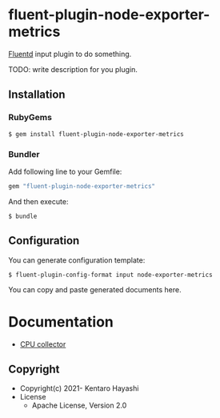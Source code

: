 # fluent-plugin-node-exporter-metrics

[Fluentd](https://fluentd.org/) input plugin to do something.

TODO: write description for you plugin.

## Installation

### RubyGems

```
$ gem install fluent-plugin-node-exporter-metrics
```

### Bundler

Add following line to your Gemfile:

```ruby
gem "fluent-plugin-node-exporter-metrics"
```

And then execute:

```
$ bundle
```

## Configuration

You can generate configuration template:

```
$ fluent-plugin-config-format input node-exporter-metrics
```

You can copy and paste generated documents here.

# Documentation

* [CPU collector](docs/cpu.md)


## Copyright

* Copyright(c) 2021- Kentaro Hayashi
* License
  * Apache License, Version 2.0

